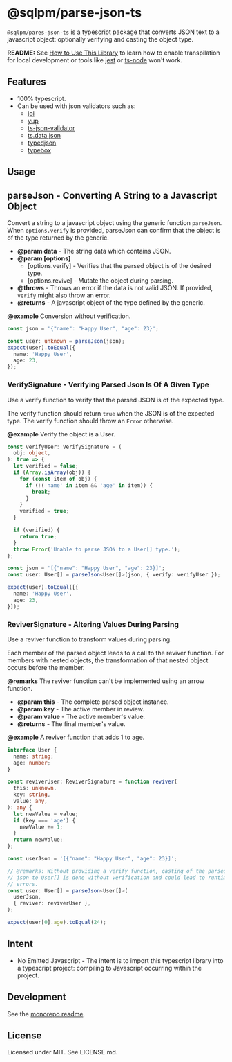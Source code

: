 # **@sqlpm/parse-json-ts**

`@sqlpm/pares-json-ts` is a typescript package that converts JSON text to a javascript object: optionally verifying and casting the object type.

**README:** See [How to Use This Library](https://github.com/erichosick/sqlpm#how-to-use-these-libraries) to learn how to enable transpilation for local development or tools like [jest](https://jestjs.io/) or [ts-node](https://www.npmjs.com/package/ts-node) won't work.

## Features

* 100% typescript.
* Can be used with json validators such as:
  * [joi](https://joi.dev/)
  * [yup](https://github.com/jquense/yup)
  * [ts-json-validator](https://www.npmjs.com/package/ts-json-validator)
  * [ts.data.json](https://www.npmjs.com/package/ts.data.json)
  * [typedjson](<https://www.npmjs.com/package/@upe/typedjson>)
  * [typebox](https://www.npmjs.com/package/@sinclair/typebox)

## Usage

## **parseJson<DataType>** - Converting A String to a Javascript Object

Convert a string to a javascript object using the generic function
`parseJson`. When `options.verify` is provided, parseJson can confirm that
the object is of the type returned by the generic.

* **@param data** - The string data which contains JSON.
* **@param [options]**
  * [options.verify] - Verifies that the parsed object is of the desired type.
  * [options.revive] - Mutate the object during parsing.
* **@throws** - Throws an error if the data is not valid JSON. If provided,
  `verify` might also throw an error.
* **@returns** - A javascript object of the type defined by the generic.

**@example**
Conversion without verification.

```typescript
const json = '{"name": "Happy User", "age": 23}';

const user: unknown = parseJson(json);
expect(user).toEqual({
  name: 'Happy User',
  age: 23,
});
```

### VerifySignature - Verifying Parsed Json Is Of A Given Type

Use a verify function to verify that the parsed JSON is of the expected type.

The verify function should return `true` when the JSON is of the expected
type. The verify function should throw an `Error` otherwise.

**@example**
Verify the object is a User.

```typescript
const verifyUser: VerifySignature = (
  obj: object,
): true => {
  let verified = false;
  if (Array.isArray(obj)) {
    for (const item of obj) {
      if (!('name' in item && 'age' in item)) {
        break;
      }
    }
    verified = true;
  }

  if (verified) {
    return true;
  }
  throw Error('Unable to parse JSON to a User[] type.');
};

const json = '[{"name": "Happy User", "age": 23}]';
const user: User[] = parseJson<User[]>(json, { verify: verifyUser });

expect(user).toEqual([{
  name: 'Happy User',
  age: 23,
}]);
```

### ReviverSignature - Altering Values During Parsing

Use a reviver function to transform values during parsing.

Each member of the parsed object leads to a call to the reviver function.
For members with nested objects, the transformation of that nested object
occurs before the member.

**@remarks**
The reviver function can't be implemented using an arrow function.

* **@param this** - The complete parsed object instance.
* **@param key** - The active member in review.
* **@param value** - The active member's value.
* **@returns** - The final member's value.

**@example**
A reviver function that adds 1 to age.

```typescript
interface User {
  name: string;
  age: number;
}

const reviverUser: ReviverSignature = function reviver(
  this: unknown,
  key: string,
  value: any,
): any {
  let newValue = value;
  if (key === 'age') {
    newValue += 1;
  }
  return newValue;
};

const userJson = '[{"name": "Happy User", "age": 23}]';

// @remarks: Without providing a verify function, casting of the parsed
// json to User[] is done without verification and could lead to runtime
// errors.
const user: User[] = parseJson<User[]>(
  userJson,
  { reviver: reviverUser },
);

expect(user[0].age).toEqual(24);
```

## Intent

* No Emitted Javascript - The intent is to import this typescript library into a typescript project: compiling to Javascript occurring within the project.

## Development

See the [monorepo readme](https://www.github.com/erichosick/sqlpm).

## License

Licensed under MIT. See LICENSE.md.
